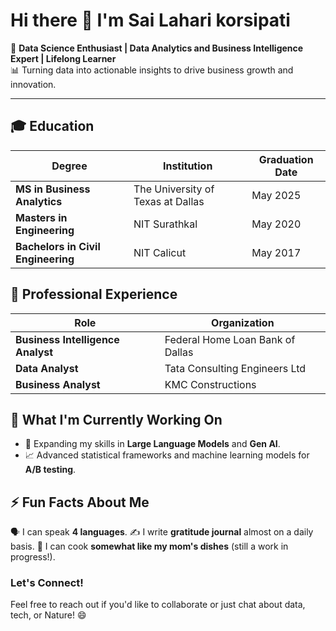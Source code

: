 # Hi there 👋 I'm **Sai Lahari korsipati**

🌟 **Data Science Enthusiast | Data Analytics and Business Intelligence Expert | Lifelong Learner**  
📊 Turning data into actionable insights to drive business growth and innovation.

---

## 🎓 **Education**

| **Degree**                          | **Institution**                          | **Graduation Date** |
|-------------------------------------|------------------------------------------|---------------------|
| **MS in Business Analytics**        | The University of Texas at Dallas        | May 2025            |
| **Masters in Engineering**          | NIT Surathkal                            | May 2020            |
| **Bachelors in Civil Engineering**  | NIT Calicut                              | May 2017            |

## 💼 **Professional Experience**

| **Role**                                      | **Organization**                    | 
|-----------------------------------------------|-------------------------------------|
| **Business Intelligence Analyst**             | Federal Home Loan Bank of Dallas    | 
| **Data Analyst**                              | Tata Consulting Engineers Ltd       | 
| **Business Analyst**                          | KMC Constructions                   |

## 🔭 **What I'm Currently Working On**

- 🧠 Expanding my skills in **Large Language Models** and **Gen AI**.
- 📈 Advanced statistical frameworks and machine learning models for **A/B testing**.

## ⚡ **Fun Facts About Me**

  🗣️ I can speak **4 languages**.
  ✍️ I write **gratitude journal** almost on a daily basis.
  🍳 I can cook **somewhat like my mom's dishes** (still a work in progress!).

### **Let's Connect!**  
Feel free to reach out if you'd like to collaborate or just chat about data, tech, or Nature! 😄

